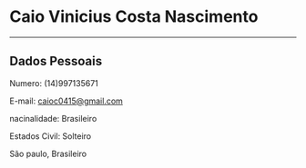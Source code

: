 # Caio Vinicius Costa Nascimento 

---

## Dados Pessoais

Numero: (14)997135671

E-mail: caioc0415@gmail.com

nacinalidade: Brasileiro

Estados Civil: Solteiro 

São paulo, Brasileiro 
